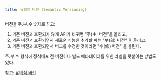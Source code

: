 ```yaml
---
title: 유의적 버전 (Semantic Versioning)
---
```


버전을 주.부.수 숫자로 하고:

1. 기존 버전과 호환되지 않게 API가 바뀌면 “주(主) 버전”을 올리고,
2. 기존 버전과 호환되면서 새로운 기능을 추가할 때는 "부(部) 버전" 을 올리고,
3. 기존 버전과 호환되면서 버그를 수정한 것이라면 "수(修) 버전" 을 올린다.

주.부.수 형식에 정식배포 전 버전이나 빌드 메타데이터를 위한 라벨을 덧붙이는 방법도 있다.

참고: [유의적 버전](http://semver.org/lang/ko/)